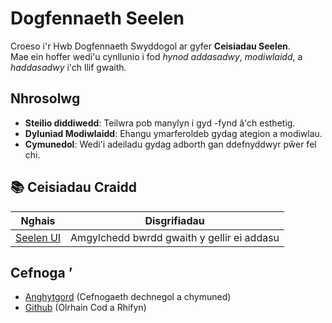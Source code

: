 # **Dogfennaeth Seelen**

Croeso i'r Hwb Dogfennaeth Swyddogol ar gyfer **Ceisiadau Seelen**.\
Mae ein hoffer wedi'u cynllunio i fod *hynod addasadwy*, *modiwlaidd*, a *haddasadwy*
i'ch llif gwaith.

## Nhrosolwg

* **Steilio diddiwedd**: Teilwra pob manylyn i gyd -fynd â'ch esthetig.
* **Dyluniad Modiwlaidd**: Ehangu ymarferoldeb gydag ategion a modiwlau.
* **Cymunedol**: Wedi'i adeiladu gydag adborth gan ddefnyddwyr pŵer fel chi.

## **📚 Ceisiadau Craidd**

| Nghais                       | Disgrifiadau                               |
| ---------------------------- | ------------------------------------------ |
| [Seelen UI](/apps/seelen-ui) | Amgylchedd bwrdd gwaith y gellir ei addasu |

## Cefnoga ’

* [Anghytgord](https://discord.gg/ABfASx5ZAJ) (Cefnogaeth dechnegol a chymuned)
* [Github](https://github.com/Seelen-Inc) (Olrhain Cod a Rhifyn)
